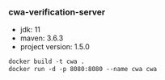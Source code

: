 ### cwa-verification-server
- jdk: 11
- maven: 3.6.3
- project version: 1.5.0
```dockerfile
docker build -t cwa .
docker run -d -p 8080:8080 --name cwa cwa
```

